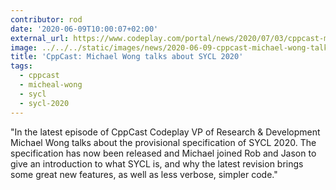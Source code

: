 ```yaml
---
contributor: rod
date: '2020-06-09T10:00:07+02:00'
external_url: https://www.codeplay.com/portal/news/2020/07/03/cppcast-michael-wong-talks-about-sycl-2020-and-more.html
image: ../../../static/images/news/2020-06-09-cppcast-michael-wong-talks-about-sycl-2020.webp
title: 'CppCast: Michael Wong talks about SYCL 2020'
tags:
  - cppcast
  - micheal-wong
  - sycl
  - sycl-2020
---
```


"In the latest episode of CppCast Codeplay VP of Research & Development Michael Wong talks about the provisional
specification of SYCL 2020. The specification has now been released and Michael joined Rob and Jason to give an
introduction to what SYCL is, and why the latest revision brings some great new features, as well as less verbose,
simpler code."
